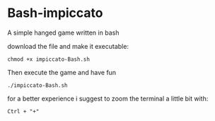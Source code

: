 # Bash-impiccato
A simple hanged game written in bash

download the file and make it executable:

`chmod +x impiccato-Bash.sh`

Then execute the game and have fun

`./impiccato-Bash.sh`

for a better experience i suggest to zoom the terminal a little bit with:

`Ctrl + "+"`
